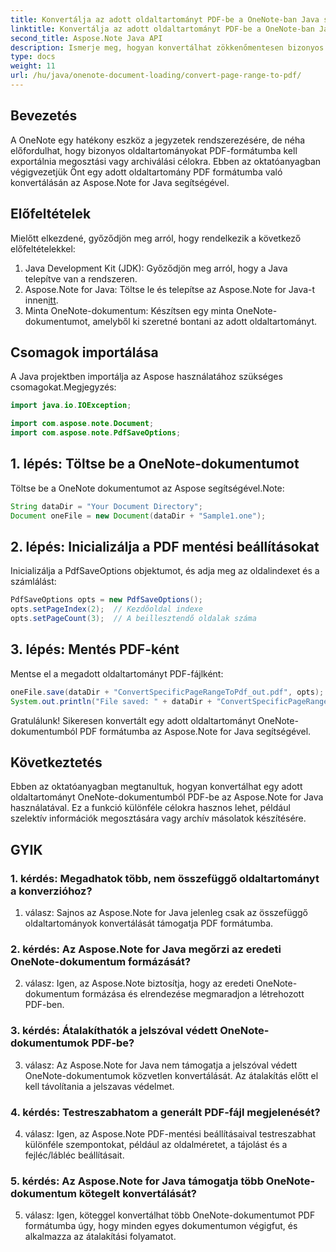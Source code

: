 ```yaml
---
title: Konvertálja az adott oldaltartományt PDF-be a OneNote-ban Java segítségével
linktitle: Konvertálja az adott oldaltartományt PDF-be a OneNote-ban Java segítségével
second_title: Aspose.Note Java API
description: Ismerje meg, hogyan konvertálhat zökkenőmentesen bizonyos oldaltartományokat OneNote-ból PDF-be az Aspose.Note for Java segítségével. Könnyedén megőrizheti a formázást és az elrendezést.
type: docs
weight: 11
url: /hu/java/onenote-document-loading/convert-page-range-to-pdf/
---
```

## Bevezetés

A OneNote egy hatékony eszköz a jegyzetek rendszerezésére, de néha előfordulhat, hogy bizonyos oldaltartományokat PDF-formátumba kell exportálnia megosztási vagy archiválási célokra. Ebben az oktatóanyagban végigvezetjük Önt egy adott oldaltartomány PDF formátumba való konvertálásán az Aspose.Note for Java segítségével.

## Előfeltételek

Mielőtt elkezdené, győződjön meg arról, hogy rendelkezik a következő előfeltételekkel:

1. Java Development Kit (JDK): Győződjön meg arról, hogy a Java telepítve van a rendszeren.
2.  Aspose.Note for Java: Töltse le és telepítse az Aspose.Note for Java-t innen[itt](https://releases.aspose.com/note/java/).
3. Minta OneNote-dokumentum: Készítsen egy minta OneNote-dokumentumot, amelyből ki szeretné bontani az adott oldaltartományt.

## Csomagok importálása

A Java projektben importálja az Aspose használatához szükséges csomagokat.Megjegyzés:

```java
import java.io.IOException;

import com.aspose.note.Document;
import com.aspose.note.PdfSaveOptions;
```

## 1. lépés: Töltse be a OneNote-dokumentumot

Töltse be a OneNote dokumentumot az Aspose segítségével.Note:

```java
String dataDir = "Your Document Directory";
Document oneFile = new Document(dataDir + "Sample1.one");
```

## 2. lépés: Inicializálja a PDF mentési beállításokat

Inicializálja a PdfSaveOptions objektumot, és adja meg az oldalindexet és a számlálást:

```java
PdfSaveOptions opts = new PdfSaveOptions();
opts.setPageIndex(2);  // Kezdőoldal indexe
opts.setPageCount(3);  // A beillesztendő oldalak száma
```

## 3. lépés: Mentés PDF-ként

Mentse el a megadott oldaltartományt PDF-fájlként:

```java
oneFile.save(dataDir + "ConvertSpecificPageRangeToPdf_out.pdf", opts);
System.out.println("File saved: " + dataDir + "ConvertSpecificPageRangeToPdf_out.pdf");
```

Gratulálunk! Sikeresen konvertált egy adott oldaltartományt OneNote-dokumentumból PDF formátumba az Aspose.Note for Java segítségével.

## Következtetés

Ebben az oktatóanyagban megtanultuk, hogyan konvertálhat egy adott oldaltartományt OneNote-dokumentumból PDF-be az Aspose.Note for Java használatával. Ez a funkció különféle célokra hasznos lehet, például szelektív információk megosztására vagy archív másolatok készítésére.

## GYIK

### 1. kérdés: Megadhatok több, nem összefüggő oldaltartományt a konverzióhoz?

1. válasz: Sajnos az Aspose.Note for Java jelenleg csak az összefüggő oldaltartományok konvertálását támogatja PDF formátumba.

### 2. kérdés: Az Aspose.Note for Java megőrzi az eredeti OneNote-dokumentum formázását?

2. válasz: Igen, az Aspose.Note biztosítja, hogy az eredeti OneNote-dokumentum formázása és elrendezése megmaradjon a létrehozott PDF-ben.

### 3. kérdés: Átalakíthatók a jelszóval védett OneNote-dokumentumok PDF-be?

3. válasz: Az Aspose.Note for Java nem támogatja a jelszóval védett OneNote-dokumentumok közvetlen konvertálását. Az átalakítás előtt el kell távolítania a jelszavas védelmet.

### 4. kérdés: Testreszabhatom a generált PDF-fájl megjelenését?

4. válasz: Igen, az Aspose.Note PDF-mentési beállításaival testreszabhat különféle szempontokat, például az oldalméretet, a tájolást és a fejléc/lábléc beállításait.

### 5. kérdés: Az Aspose.Note for Java támogatja több OneNote-dokumentum kötegelt konvertálását?

5. válasz: Igen, köteggel konvertálhat több OneNote-dokumentumot PDF formátumba úgy, hogy minden egyes dokumentumon végigfut, és alkalmazza az átalakítási folyamatot.